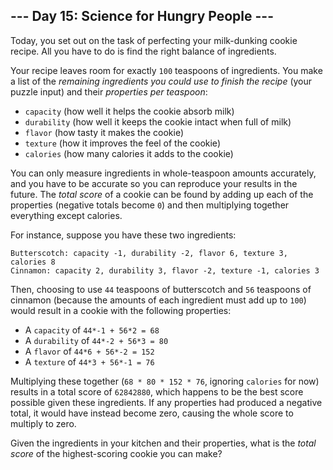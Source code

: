 ## \--- Day 15: Science for Hungry People ---

Today, you set out on the task of perfecting your milk-dunking cookie
recipe. All you have to do is find the right balance of ingredients.

Your recipe leaves room for exactly `100` teaspoons of ingredients. You
make a list of the *remaining ingredients you could use to finish the
recipe* (your puzzle input) and their *properties per teaspoon*:

  - `capacity` (how well it helps the cookie absorb milk)
  - `durability` (how well it keeps the cookie intact when full of milk)
  - `flavor` (how tasty it makes the cookie)
  - `texture` (how it improves the feel of the cookie)
  - `calories` (how many calories it adds to the cookie)

You can only measure ingredients in whole-teaspoon amounts accurately,
and you have to be accurate so you can reproduce your results in the
future. The *total score* of a cookie can be found by adding up each of
the properties (negative totals become `0`) and then multiplying
together everything except calories.

For instance, suppose you have these two
    ingredients:

    Butterscotch: capacity -1, durability -2, flavor 6, texture 3, calories 8
    Cinnamon: capacity 2, durability 3, flavor -2, texture -1, calories 3

Then, choosing to use `44` teaspoons of butterscotch and `56` teaspoons
of cinnamon (because the amounts of each ingredient must add up to
`100`) would result in a cookie with the following properties:

  - A `capacity` of `44*-1 + 56*2 = 68`
  - A `durability` of `44*-2 + 56*3 = 80`
  - A `flavor` of `44*6 + 56*-2 = 152`
  - A `texture` of `44*3 + 56*-1 = 76`

Multiplying these together (`68 * 80 * 152 * 76`, ignoring `calories`
for now) results in a total score of `62842880`, which happens to be the
best score possible given these ingredients. If any properties had
produced a negative total, it would have instead become zero, causing
the whole score to multiply to zero.

Given the ingredients in your kitchen and their properties, what is the
*total score* of the highest-scoring cookie you can make?
